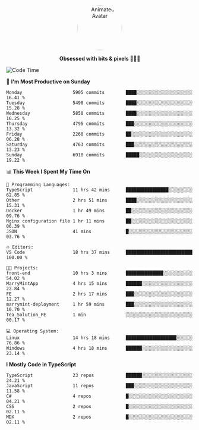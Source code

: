 
<div align="center">
  <img 
    src="https://i.postimg.cc/W1R4TF4j/d6kpuve-c97567cf-518b-4b86-a271-5c89d88d22f7.gif" 
    width="120" 
    height="120" 
    alt="Animated Avatar" 
    style="border-radius: 50%;" 
  />
  
  <strong>Obsessed with bits & pixels 🧑‍💻🎨</strong>
</div>


<!--
### 🛠️ Main Tech Stack

<div align="center">
  <img src="https://cdn.jsdelivr.net/gh/devicons/devicon/icons/javascript/javascript-original.svg" height="25" alt="JavaScript" />
  <img src="https://cdn.jsdelivr.net/gh/devicons/devicon/icons/react/react-original.svg" height="25" alt="React" />
  <img src="https://cdn.jsdelivr.net/gh/devicons/devicon/icons/cplusplus/cplusplus-original.svg" height="25" alt="C++" />
  <img src="https://cdn.jsdelivr.net/gh/devicons/devicon/icons/rust/rust-original.svg" height="25" alt="Rust" />
  <img src="https://cdn.jsdelivr.net/gh/devicons/devicon/icons/java/java-original.svg" height="25" alt="Java" />
  <img src="https://skillicons.dev/icons?i=mysql" height="25" alt="MySQL" />
  <img src="https://skillicons.dev/icons?i=pr" height="25" alt="Premiere Pro" />
</div> -->

<!--START_SECTION:waka-->
![Code Time](http://img.shields.io/badge/Code%20Time-2%2C547%20hrs%2053%20mins-blue)

📅 **I'm Most Productive on Sunday** 

```text
Monday                   5905 commits        ████░░░░░░░░░░░░░░░░░░░░░   16.41 % 
Tuesday                  5498 commits        ████░░░░░░░░░░░░░░░░░░░░░   15.28 % 
Wednesday                5850 commits        ████░░░░░░░░░░░░░░░░░░░░░   16.25 % 
Thursday                 4795 commits        ███░░░░░░░░░░░░░░░░░░░░░░   13.32 % 
Friday                   2260 commits        ██░░░░░░░░░░░░░░░░░░░░░░░   06.28 % 
Saturday                 4763 commits        ███░░░░░░░░░░░░░░░░░░░░░░   13.23 % 
Sunday                   6918 commits        █████░░░░░░░░░░░░░░░░░░░░   19.22 % 
```


📊 **This Week I Spent My Time On** 

```text
💬 Programming Languages: 
TypeScript               11 hrs 42 mins      ████████████████░░░░░░░░░   62.85 % 
Other                    2 hrs 51 mins       ████░░░░░░░░░░░░░░░░░░░░░   15.31 % 
Docker                   1 hr 49 mins        ██░░░░░░░░░░░░░░░░░░░░░░░   09.76 % 
Nginx configuration file 1 hr 11 mins        ██░░░░░░░░░░░░░░░░░░░░░░░   06.39 % 
JSON                     41 mins             █░░░░░░░░░░░░░░░░░░░░░░░░   03.76 % 

🔥 Editors: 
VS Code                  18 hrs 37 mins      █████████████████████████   100.00 % 

🐱‍💻 Projects: 
front-end                10 hrs 3 mins       ██████████████░░░░░░░░░░░   54.02 % 
MarryMintApp             4 hrs 15 mins       ██████░░░░░░░░░░░░░░░░░░░   22.84 % 
FE                       2 hrs 17 mins       ███░░░░░░░░░░░░░░░░░░░░░░   12.27 % 
marrymint-deployment     1 hr 59 mins        ███░░░░░░░░░░░░░░░░░░░░░░   10.70 % 
Tea_Solution_FE          1 min               ░░░░░░░░░░░░░░░░░░░░░░░░░   00.17 % 

💻 Operating System: 
Linux                    14 hrs 18 mins      ███████████████████░░░░░░   76.86 % 
Windows                  4 hrs 18 mins       ██████░░░░░░░░░░░░░░░░░░░   23.14 % 
```

**I Mostly Code in TypeScript** 

```text
TypeScript               23 repos            ██████░░░░░░░░░░░░░░░░░░░   24.21 % 
JavaScript               11 repos            ███░░░░░░░░░░░░░░░░░░░░░░   11.58 % 
C#                       4 repos             █░░░░░░░░░░░░░░░░░░░░░░░░   04.21 % 
CSS                      2 repos             █░░░░░░░░░░░░░░░░░░░░░░░░   02.11 % 
MDX                      2 repos             █░░░░░░░░░░░░░░░░░░░░░░░░   02.11 % 
```




<!--END_SECTION:waka-->
